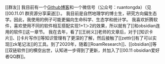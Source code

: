 [[群友]]
我目前有一个[Github博客](https://cyddgh.github.io/)和一个微信号（公众号：ruantongda）（见[[00.11.01 群资源分享渠道]]）。
我目前是自然地理学的博士生，研究方向偏生态学。因此，我使用的例子可能更偏向生命科学、生态学和统计学。
我喜欢折腾软件，喜欢使用不同的软件相互搭配实现1+1＞2的效果，所以就有了[[和obsidian连用的软件]]这一章节。
我在去年，看了[[王树义]]老师的文章后，对于[[知识卡片]]、[[卡片写作]]等知识管理有了更深的了解，然后接触了[[zettlr]]有了可以实现[[zk笔记法]]的工具。到了2020年，随着[[RoamResearch]]、[[obsidian]]等[[双链软件]]的横空出世，认知进一步得到了更新，并加入了[[00.11 obsidian爱好者QQ群]]。